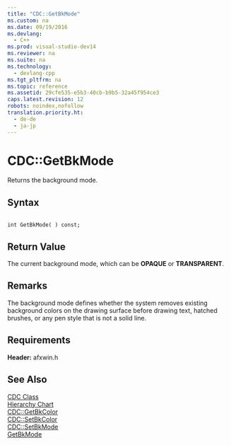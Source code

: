 ```yaml
---
title: "CDC::GetBkMode"
ms.custom: na
ms.date: 09/19/2016
ms.devlang: 
  - C++
ms.prod: visual-studio-dev14
ms.reviewer: na
ms.suite: na
ms.technology: 
  - devlang-cpp
ms.tgt_pltfrm: na
ms.topic: reference
ms.assetid: 29cfe535-e5b3-40cb-b9b5-32a45f954ce3
caps.latest.revision: 12
robots: noindex,nofollow
translation.priority.ht: 
  - de-de
  - ja-jp
---
```

# CDC::GetBkMode
Returns the background mode.  
  
## Syntax  
  
```  
  
int GetBkMode( ) const;  
```  
  
## Return Value  
 The current background mode, which can be **OPAQUE** or **TRANSPARENT**.  
  
## Remarks  
 The background mode defines whether the system removes existing background colors on the drawing surface before drawing text, hatched brushes, or any pen style that is not a solid line.  
  
## Requirements  
 **Header:** afxwin.h  
  
## See Also  
 [CDC Class](../vs140/CDC-Class.md)   
 [Hierarchy Chart](../vs140/Hierarchy-Chart.md)   
 [CDC::GetBkColor](../vs140/CDC--GetBkColor.md)   
 [CDC::SetBkColor](../vs140/CDC--SetBkColor.md)   
 [CDC::SetBkMode](../vs140/CDC--SetBkMode.md)   
 [GetBkMode](http://msdn.microsoft.com/library/windows/desktop/dd144853)
